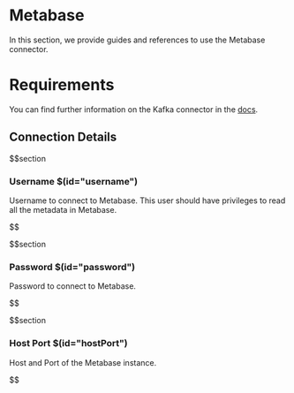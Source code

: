 # Metabase

In this section, we provide guides and references to use the Metabase connector.

# Requirements
<!-- to be updated -->
You can find further information on the Kafka connector in the [docs](https://docs.open-metadata.org/connectors/dashboard/metabase).

## Connection Details

$$section
### Username $(id="username")

Username to connect to Metabase. This user should have privileges to read all the metadata in Metabase.
<!-- username to be updated -->
$$

$$section
### Password $(id="password")

Password to connect to Metabase.
<!-- password to be updated -->
$$

$$section
### Host Port $(id="hostPort")

Host and Port of the Metabase instance.
<!-- hostPort to be updated -->
$$

